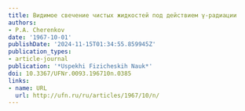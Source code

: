 ```yaml
---
title: Видимое свечение чистых жидкостей под действием γ-радиации
authors:
- P.A. Cherenkov
date: '1967-10-01'
publishDate: '2024-11-15T01:34:55.859945Z'
publication_types:
- article-journal
publication: '*Uspekhi Fizicheskih Nauk*'
doi: 10.3367/UFNr.0093.196710n.0385
links:
- name: URL
  url: http://ufn.ru/ru/articles/1967/10/n/
---
```


